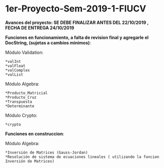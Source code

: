 # 1er-Proyecto-Sem-2019-1-FIUCV

**Avances del proyecto: SE DEBE FINALIZAR ANTES DEL 22/10/2019 , FECHA DE ENTREGA 24/10/2019**

**Funciones en funcionamiento, a falta de revision final y agregarle el DocString, (sujetas a cambios minimos)**:

  Módulo Validation:

    *valInt
    *valFloat
    *valComplex
    *valList
    
  Módulo Algebra:

    *Producto_Matricial
    *Producto_Cruz
    *Transpuesta
    *Determinante
    
  Módulo Crypto:

    *crypto

**Funciones en construccion**:

  Módulo Algebra:

    *Inversión de Matrices (Gauss-Jordan)
    *Resolución de sistema de ecuaciones lineales ( utilizando la funcion Inversión de Matrices)
